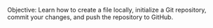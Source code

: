 Objective: Learn how to create a file locally, initialize a Git repository, commit your changes, and push the repository to GitHub.
